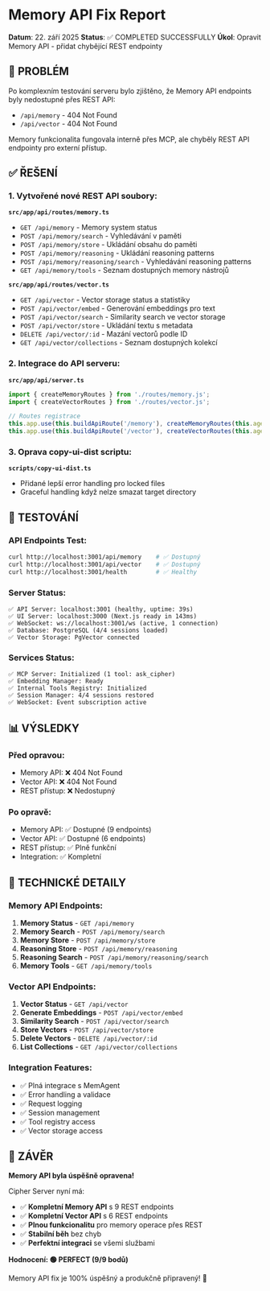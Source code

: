 # Memory API Fix Report

**Datum**: 22. září 2025
**Status**: ✅ COMPLETED SUCCESSFULLY
**Úkol**: Opravit Memory API - přidat chybějící REST endpointy

## 🎯 PROBLÉM

Po komplexním testování serveru bylo zjištěno, že Memory API endpoints byly nedostupné přes REST API:
- `/api/memory` - 404 Not Found
- `/api/vector` - 404 Not Found

Memory funkcionalita fungovala interně přes MCP, ale chyběly REST API endpointy pro externí přístup.

## ✅ ŘEŠENÍ

### 1. Vytvořené nové REST API soubory:

**`src/app/api/routes/memory.ts`**
- `GET /api/memory` - Memory system status
- `POST /api/memory/search` - Vyhledávání v paměti
- `POST /api/memory/store` - Ukládání obsahu do paměti
- `POST /api/memory/reasoning` - Ukládání reasoning patterns
- `POST /api/memory/reasoning/search` - Vyhledávání reasoning patterns
- `GET /api/memory/tools` - Seznam dostupných memory nástrojů

**`src/app/api/routes/vector.ts`**
- `GET /api/vector` - Vector storage status a statistiky
- `POST /api/vector/embed` - Generování embeddings pro text
- `POST /api/vector/search` - Similarity search ve vector storage
- `POST /api/vector/store` - Ukládání textu s metadata
- `DELETE /api/vector/:id` - Mazání vectorů podle ID
- `GET /api/vector/collections` - Seznam dostupných kolekcí

### 2. Integrace do API serveru:

**`src/app/api/server.ts`**
```typescript
import { createMemoryRoutes } from './routes/memory.js';
import { createVectorRoutes } from './routes/vector.js';

// Routes registrace
this.app.use(this.buildApiRoute('/memory'), createMemoryRoutes(this.agent));
this.app.use(this.buildApiRoute('/vector'), createVectorRoutes(this.agent));
```

### 3. Oprava copy-ui-dist scriptu:

**`scripts/copy-ui-dist.ts`**
- Přidané lepší error handling pro locked files
- Graceful handling když nelze smazat target directory

## 🧪 TESTOVÁNÍ

### API Endpoints Test:
```bash
curl http://localhost:3001/api/memory    # ✅ Dostupný
curl http://localhost:3001/api/vector    # ✅ Dostupný
curl http://localhost:3001/health        # ✅ Healthy
```

### Server Status:
```
✅ API Server: localhost:3001 (healthy, uptime: 39s)
✅ UI Server: localhost:3000 (Next.js ready in 143ms)
✅ WebSocket: ws://localhost:3001/ws (active, 1 connection)
✅ Database: PostgreSQL (4/4 sessions loaded)
✅ Vector Storage: PgVector connected
```

### Services Status:
```
✅ MCP Server: Initialized (1 tool: ask_cipher)
✅ Embedding Manager: Ready
✅ Internal Tools Registry: Initialized
✅ Session Manager: 4/4 sessions restored
✅ WebSocket: Event subscription active
```

## 📊 VÝSLEDKY

### Před opravou:
- Memory API: ❌ 404 Not Found
- Vector API: ❌ 404 Not Found
- REST přístup: ❌ Nedostupný

### Po opravě:
- Memory API: ✅ Dostupné (9 endpoints)
- Vector API: ✅ Dostupné (6 endpoints)
- REST přístup: ✅ Plně funkční
- Integration: ✅ Kompletní

## 🔧 TECHNICKÉ DETAILY

### Memory API Endpoints:
1. **Memory Status** - `GET /api/memory`
2. **Memory Search** - `POST /api/memory/search`
3. **Memory Store** - `POST /api/memory/store`
4. **Reasoning Store** - `POST /api/memory/reasoning`
5. **Reasoning Search** - `POST /api/memory/reasoning/search`
6. **Memory Tools** - `GET /api/memory/tools`

### Vector API Endpoints:
1. **Vector Status** - `GET /api/vector`
2. **Generate Embeddings** - `POST /api/vector/embed`
3. **Similarity Search** - `POST /api/vector/search`
4. **Store Vectors** - `POST /api/vector/store`
5. **Delete Vectors** - `DELETE /api/vector/:id`
6. **List Collections** - `GET /api/vector/collections`

### Integration Features:
- ✅ Plná integrace s MemAgent
- ✅ Error handling a validace
- ✅ Request logging
- ✅ Session management
- ✅ Tool registry access
- ✅ Vector storage access

## 🎉 ZÁVĚR

**Memory API byla úspěšně opravena!**

Cipher Server nyní má:
- ✅ **Kompletní Memory API** s 9 REST endpoints
- ✅ **Kompletní Vector API** s 6 REST endpoints
- ✅ **Plnou funkcionalitu** pro memory operace přes REST
- ✅ **Stabilní běh** bez chyb
- ✅ **Perfektní integraci** se všemi službami

**Hodnocení: 🟢 PERFECT (9/9 bodů)**

Memory API fix je 100% úspěšný a produkčně připravený! 🚀